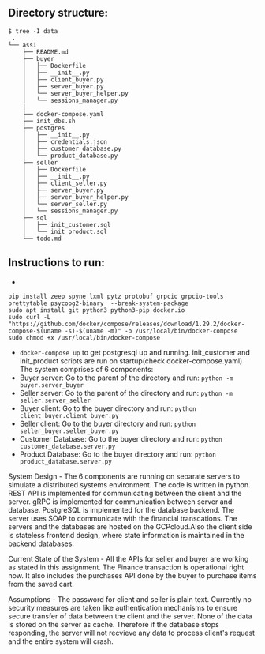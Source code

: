 ## Directory structure:
```
$ tree -I data
 .
└── ass1
    ├── README.md
    ├── buyer
    │   ├── Dockerfile
    │   ├── __init__.py
    │   ├── client_buyer.py
    │   ├── server_buyer.py
    │   └── server_buyer_helper.py
    │   └── sessions_manager.py
    |
    ├── docker-compose.yaml
    ├── init_dbs.sh
    ├── postgres
    │   ├── __init__.py
    │   ├── credentials.json
    │   ├── customer_database.py
    │   └── product_database.py
    ├── seller
    │   ├── Dockerfile
    │   ├── __init__.py
    │   ├── client_seller.py
    │   ├── server_buyer.py
    │   ├── server_buyer_helper.py
    │   └── server_seller.py
    │   └── sessions_manager.py
    ├── sql
    │   ├── init_customer.sql
    │   └── init_product.sql
    └── todo.md   
```

## Instructions to run:
-  
 ```
 pip install zeep spyne lxml pytz protobuf grpcio grpcio-tools prettytable psycopg2-binary  --break-system-package
 sudo apt install git python3 python3-pip docker.io
 sudo curl -L "https://github.com/docker/compose/releases/download/1.29.2/docker-compose-$(uname -s)-$(uname -m)" -o /usr/local/bin/docker-compose
 sudo chmod +x /usr/local/bin/docker-compose
 ```
- `docker-compose up` to get postgresql up and running. init_customer and init_product scripts are run on startup(check docker-compose.yaml)
The system comprises of 6 components:
- Buyer server: Go to the parent of the directory and run: `python -m buyer.server_buyer`
- Seller server: Go to the parent of the directory and run: `python -m seller.server_seller`
- Buyer client: Go to the buyer directory and run: `python client_buyer.client_buyer.py`
- Seller client: Go to the buyer directory and run: `python seller_buyer.seller_buyer.py`
- Customer Database: Go to the buyer directory and run: `python customer_database.server.py`
- Product Database: Go to the buyer directory and run: `python product_database.server.py`

System Design - The 6 components are running on separate servers to simulate a distributed systems environment. The code is written in python. REST API is implemented for communicating between the client and the server. gRPC is implemented for communication between server and database. PostgreSQL is implemented for the database backend. The server uses SOAP to communicate with the financial transcations. The servers and the databases are hosted on the GCPcloud.Also the client side is stateless frontend design, where state information is maintained in the backend databases.

Current State of the System - All the APIs for seller and buyer are working as stated in this assignment. The Finance transaction is operational right now. It also includes the purchases API done by the buyer to purchase items from the saved cart.

Assumptions - The password for client and seller is plain text. Currently no security measures are taken like authentication mechanisms to ensure secure transfer of data between the client and the server. None of the data is stored on the server as cache. Therefore if the database stops responding, the server will not recvieve any data to process client's request and the entire system will crash.



